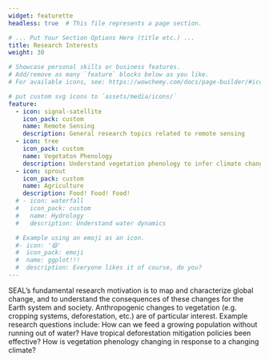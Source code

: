 ```yaml
---
widget: featurette
headless: true  # This file represents a page section.

# ... Put Your Section Options Here (title etc.) ...
title: Research Interests
weight: 30

# Showcase personal skills or business features.
# Add/remove as many `feature` blocks below as you like.
# For available icons, see: https://wowchemy.com/docs/page-builder/#icons

# put custom svg icons to `assets/media/icons/`
feature:
  - icon: signal-satellite
    icon_pack: custom
    name: Remote Sensing
    description: General research topics related to remote sensing
  - icon: tree
    icon_pack: custom
    name: Vegetaton Phenology
    description: Understand vegetation phenology to infer climate change 
  - icon: sprout
    icon_pack: custom
    name: Agriculture
    description: Food! Food! Food!
  # - icon: waterfall
  #   icon_pack: custom
  #   name: Hydrology
  #   description: Understand water dynamics

  # Example using an emoji as an icon.
  #- icon: '😄'
  #  icon_pack: emoji
  #  name: ggplot!!!
  #  description: Everyone likes it of course, do you?
---
```


SEAL’s fundamental research motivation is to map and characterize global change, and to understand the consequences of these changes for the Earth system and society. Anthropogenic changes to vegetation (e.g. cropping systems, deforestation, etc.) are of particular interest. Example research questions include: How can we feed a growing population without running out of water? Have tropical deforestation mitigation policies been effective? How is vegetation phenology changing in response to a changing climate?
